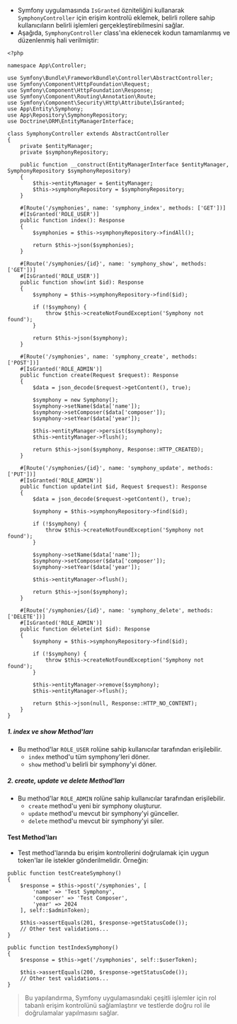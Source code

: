 + Symfony uygulamasında `IsGranted` özniteliğini kullanarak `SymphonyController` için erişim kontrolü eklemek, belirli rollere sahip kullanıcıların belirli işlemleri gerçekleştirebilmesini sağlar.
+ Aşağıda, `SymphonyController` class'ına eklenecek kodun tamamlanmış ve düzenlenmiş hali verilmiştir:
~~~~~~~
<?php

namespace App\Controller;

use Symfony\Bundle\FrameworkBundle\Controller\AbstractController;
use Symfony\Component\HttpFoundation\Request;
use Symfony\Component\HttpFoundation\Response;
use Symfony\Component\Routing\Annotation\Route;
use Symfony\Component\Security\Http\Attribute\IsGranted;
use App\Entity\Symphony;
use App\Repository\SymphonyRepository;
use Doctrine\ORM\EntityManagerInterface;

class SymphonyController extends AbstractController
{
    private $entityManager;
    private $symphonyRepository;

    public function __construct(EntityManagerInterface $entityManager, SymphonyRepository $symphonyRepository)
    {
        $this->entityManager = $entityManager;
        $this->symphonyRepository = $symphonyRepository;
    }

    #[Route('/symphonies', name: 'symphony_index', methods: ['GET'])]
    #[IsGranted('ROLE_USER')]
    public function index(): Response
    {
        $symphonies = $this->symphonyRepository->findAll();

        return $this->json($symphonies);
    }

    #[Route('/symphonies/{id}', name: 'symphony_show', methods: ['GET'])]
    #[IsGranted('ROLE_USER')]
    public function show(int $id): Response
    {
        $symphony = $this->symphonyRepository->find($id);

        if (!$symphony) {
            throw $this->createNotFoundException('Symphony not found');
        }

        return $this->json($symphony);
    }

    #[Route('/symphonies', name: 'symphony_create', methods: ['POST'])]
    #[IsGranted('ROLE_ADMIN')]
    public function create(Request $request): Response
    {
        $data = json_decode($request->getContent(), true);

        $symphony = new Symphony();
        $symphony->setName($data['name']);
        $symphony->setComposer($data['composer']);
        $symphony->setYear($data['year']);

        $this->entityManager->persist($symphony);
        $this->entityManager->flush();

        return $this->json($symphony, Response::HTTP_CREATED);
    }

    #[Route('/symphonies/{id}', name: 'symphony_update', methods: ['PUT'])]
    #[IsGranted('ROLE_ADMIN')]
    public function update(int $id, Request $request): Response
    {
        $data = json_decode($request->getContent(), true);

        $symphony = $this->symphonyRepository->find($id);

        if (!$symphony) {
            throw $this->createNotFoundException('Symphony not found');
        }

        $symphony->setName($data['name']);
        $symphony->setComposer($data['composer']);
        $symphony->setYear($data['year']);

        $this->entityManager->flush();

        return $this->json($symphony);
    }

    #[Route('/symphonies/{id}', name: 'symphony_delete', methods: ['DELETE'])]
    #[IsGranted('ROLE_ADMIN')]
    public function delete(int $id): Response
    {
        $symphony = $this->symphonyRepository->find($id);

        if (!$symphony) {
            throw $this->createNotFoundException('Symphony not found');
        }

        $this->entityManager->remove($symphony);
        $this->entityManager->flush();

        return $this->json(null, Response::HTTP_NO_CONTENT);
    }
}
~~~~~~~

##### 1. index ve show Method'ları
+ Bu method'lar `ROLE_USER` rolüne sahip kullanıcılar tarafından erişilebilir.
  - `index` method'u tüm symphony'leri döner.
  - `show` method'u belirli bir symphony'yi döner.

##### 2. create, update ve delete Method'ları
+ Bu method'lar `ROLE_ADMIN` rolüne sahip kullanıcılar tarafından erişilebilir.
  - `create` method'u yeni bir symphony oluşturur.
  - `update` method'u mevcut bir symphony'yi günceller.
  - `delete` method'u mevcut bir symphony'yi siler.

#### Test Method'ları
+ Test method'larında bu erişim kontrollerini doğrulamak için uygun token'lar ile istekler gönderilmelidir. Örneğin:
~~~~~~~
public function testCreateSymphony()
{
    $response = $this->post('/symphonies', [
        'name' => 'Test Symphony',
        'composer' => 'Test Composer',
        'year' => 2024
    ], self::$adminToken);

    $this->assertEquals(201, $response->getStatusCode());
    // Other test validations...
}

public function testIndexSymphony()
{
    $response = $this->get('/symphonies', self::$userToken);

    $this->assertEquals(200, $response->getStatusCode());
    // Other test validations...
}
~~~~~~~

> Bu yapılandırma, Symfony uygulamasındaki çeşitli işlemler için rol tabanlı erişim kontrolünü sağlamlaştırır ve testlerde doğru rol ile doğrulamalar yapılmasını sağlar.
